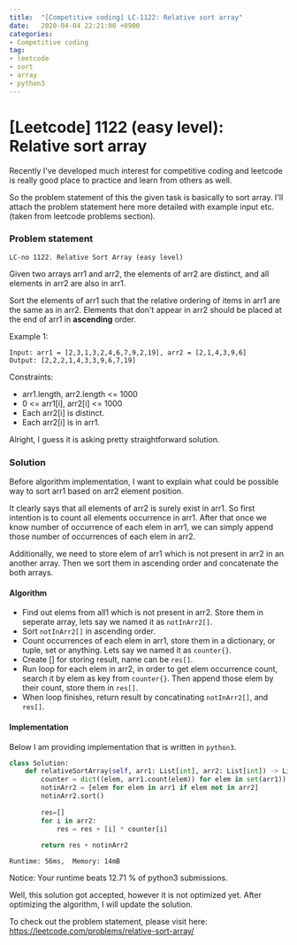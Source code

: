 ```yaml
---
title:  "[Competitive coding] LC-1122: Relative sort array"
date:   2020-04-04 22:21:00 +0900
categories: 
- Competitive coding
tag:
- leetcode
- sort
- array
- python3
---
```


# [Leetcode] 1122 (easy level): Relative sort array

Recently I've developed much interest for competitive coding and leetcode is really good place to practice and learn from others as well.

So the problem statement of this the given task is basically to sort array.
I'll attach the problem statement here more detailed with example input etc. (taken from leetcode problems section).

### Problem statement

`LC-no 1122. Relative Sort Array (easy level)`

Given two arrays arr1 and arr2, the elements of arr2 are distinct, and all elements in arr2 are also in arr1.

Sort the elements of arr1 such that the relative ordering of items in arr1 are the same as in arr2.  Elements that don't appear in arr2 should be placed at the end of arr1 in **ascending** order.

Example 1:
```
Input: arr1 = [2,3,1,3,2,4,6,7,9,2,19], arr2 = [2,1,4,3,9,6]
Output: [2,2,2,1,4,3,3,9,6,7,19]
```
Constraints:
 - arr1.length, arr2.length <= 1000
 - 0 <= arr1[i], arr2[i] <= 1000
 - Each arr2[i] is distinct.
 - Each arr2[i] is in arr1.

Alright, I guess it is asking pretty straightforward solution.

### Solution

Before algorithm implementation, I want to explain what could be possible way to sort arr1 based on arr2 element position.

It clearly says that all elements of arr2 is surely exist in arr1. So first intention is to count all elements occurrence in arr1. After that once we know number of occurrence of each elem in arr1, we can simply append those number of occurrences of each elem in arr2. 

Additionally, we need to store elem of arr1 which is not present in arr2 in an another array. Then we sort them in ascending order and concatenate the both arrays.

#### Algorithm
 - Find out elems from all1 which is not present in arr2. Store them in seperate array, lets say we named it as `notInArr2[]`.
 - Sort `notInArr2[]` in ascending order.
 - Count occurrences of each elem in arr1, store them in a dictionary, or tuple, set or anything. Lets say we named it as `counter{}`.
 - Create [] for storing result, name can be `res[]`.
 - Run loop for each elem in arr2, in order to get elem occurrence count, search it by elem as key from `counter{}`. Then append those elem by their count, store them in `res[]`.
 - When loop finishes, return result by concatinating `notInArr2[]`, and `res[]`.
#### Implementation 

Below I am providing implementation that is written in `python3`.

```py
class Solution:
    def relativeSortArray(self, arr1: List[int], arr2: List[int]) -> List[int]:
        counter = dict((elem, arr1.count(elem)) for elem in set(arr1))
        notinArr2 = [elem for elem in arr1 if elem not in arr2]
        notinArr2.sort()
        
        res=[]
        for i in arr2:
            res = res + [i] * counter[i]
        
        return res + notinArr2
```
`
Runtime: 56ms, 
Memory: 14mB
`

Notice:
Your runtime beats 12.71 % of python3 submissions.

Well, this solution got accepted, however it is not optimized yet. After optimizing the algorithm, I will update the solution.

To check out the problem statement, please visit here:
<https://leetcode.com/problems/relative-sort-array/>
